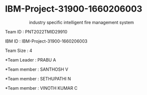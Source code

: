 # IBM-Project-31900-1660206003
<p align="center">
industry specific intelligent fire management system
 </p>
 Team ID : PNT2022TMID29910
 </p>
 IBM ID : IBM-Project-31900-1660206003</p>
 Team Size : 4 </p>
  *Team Leader : PRABU A </p>
  *Team member : SANTHOSH V </p>
  *Team member : SETHUPATHI N </p>
  *Team member : VINOTH KUMAR C </p>
 
